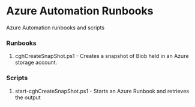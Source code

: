 # Azure Automation Runbooks

Azure Automation runbooks and scripts

### Runbooks
1. cghCreateSnapShot.ps1 - Creates a snapshot of Blob held in an Azure storage account.

### Scripts
1. start-cghCreateSnapShot.ps1 - Starts an Azure Runbook and retrieves the output